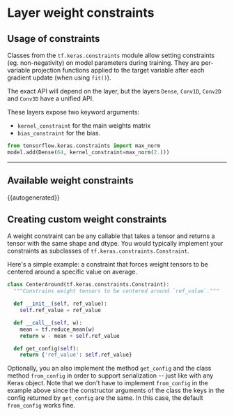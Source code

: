# Layer weight constraints

## Usage of constraints

Classes from the `tf.keras.constraints` module allow setting constraints (eg. non-negativity)
on model parameters during training. They are per-variable projection functions
applied to the target variable after each gradient update (when using `fit()`).

The exact API will depend on the layer, but the layers `Dense`, `Conv1D`, `Conv2D` and `Conv3D` have a unified API.

These layers expose two keyword arguments:

- `kernel_constraint` for the main weights matrix
- `bias_constraint` for the bias.


```python
from tensorflow.keras.constraints import max_norm
model.add(Dense(64, kernel_constraint=max_norm(2.)))
```

---

## Available weight constraints


{{autogenerated}}


## Creating custom weight constraints

A weight constraint can be any callable that takes a tensor
and returns a tensor with the same shape and dtype. You would typically
implement your constraints as subclasses of `tf.keras.constraints.Constraint`.

Here's a simple example: a constraint that forces weight tensors
to be centered around a specific value on average.


```python
class CenterAround(tf.keras.constraints.Constraint):
  """Constrains weight tensors to be centered around `ref_value`."""

  def __init__(self, ref_value):
    self.ref_value = ref_value

  def __call__(self, w):
    mean = tf.reduce_mean(w)
    return w - mean + self.ref_value

  def get_config(self):
    return {'ref_value': self.ref_value}
```

Optionally, you an also implement the method `get_config` and the class
method `from_config` in order to support serialization -- just like with
any Keras object. Note that we don't have to implement `from_config`
in the example above since the constructor arguments of the class
the keys in the config returned by `get_config` are the same.
In this case, the default `from_config` works fine.
